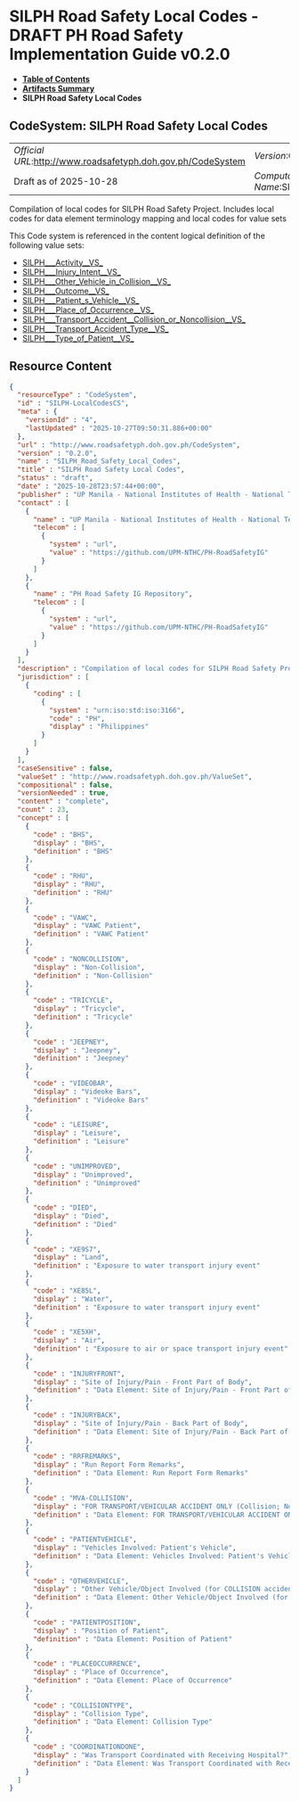 # SILPH Road Safety Local Codes - DRAFT PH Road Safety Implementation Guide v0.2.0

* [**Table of Contents**](toc.md)
* [**Artifacts Summary**](artifacts.md)
* **SILPH Road Safety Local Codes**

## CodeSystem: SILPH Road Safety Local Codes 

| | |
| :--- | :--- |
| *Official URL*:http://www.roadsafetyph.doh.gov.ph/CodeSystem | *Version*:0.2.0 |
| Draft as of 2025-10-28 | *Computable Name*:SILPH_Road_Safety_Local_Codes |

 
Compilation of local codes for SILPH Road Safety Project. Includes local codes for data element terminology mapping and local codes for value sets 

 This Code system is referenced in the content logical definition of the following value sets: 

* [SILPH___Activity__VS_](ValueSet-SILPH-ActivityVS.md)
* [SILPH___Injury_Intent__VS_](ValueSet-SILPH-InjuryIntentVS.md)
* [SILPH___Other_Vehicle_in_Collision__VS_](ValueSet-SILPH-OtherVehicleVS.md)
* [SILPH___Outcome__VS_](ValueSet-SILPH-OutcomeVS.md)
* [SILPH___Patient_s_Vehicle__VS_](ValueSet-SILPH-PatientsVehicleVS.md)
* [SILPH___Place_of_Occurrence__VS_](ValueSet-SILPH-PlaceofOccurrenceVS.md)
* [SILPH___Transport_Accident__Collision_or_Noncollision__VS_](ValueSet-SILPH-TransportAccidentCollisionorNoncollisionVS.md)
* [SILPH___Transport_Accident_Type__VS_](ValueSet-SILPH-TransportAccidentTypeVS.md)
* [SILPH___Type_of_Patient__VS_](ValueSet-SILPH-TypeofPatientVS.md)



## Resource Content

```json
{
  "resourceType" : "CodeSystem",
  "id" : "SILPH-LocalCodesCS",
  "meta" : {
    "versionId" : "4",
    "lastUpdated" : "2025-10-27T09:50:31.886+00:00"
  },
  "url" : "http://www.roadsafetyph.doh.gov.ph/CodeSystem",
  "version" : "0.2.0",
  "name" : "SILPH_Road_Safety_Local_Codes",
  "title" : "SILPH Road Safety Local Codes",
  "status" : "draft",
  "date" : "2025-10-28T23:57:44+00:00",
  "publisher" : "UP Manila - National Institutes of Health - National Telehealth Center",
  "contact" : [
    {
      "name" : "UP Manila - National Institutes of Health - National Telehealth Center",
      "telecom" : [
        {
          "system" : "url",
          "value" : "https://github.com/UPM-NTHC/PH-RoadSafetyIG"
        }
      ]
    },
    {
      "name" : "PH Road Safety IG Repository",
      "telecom" : [
        {
          "system" : "url",
          "value" : "https://github.com/UPM-NTHC/PH-RoadSafetyIG"
        }
      ]
    }
  ],
  "description" : "Compilation of local codes for SILPH Road Safety Project. Includes local codes for data element terminology mapping and local codes for value sets",
  "jurisdiction" : [
    {
      "coding" : [
        {
          "system" : "urn:iso:std:iso:3166",
          "code" : "PH",
          "display" : "Philippines"
        }
      ]
    }
  ],
  "caseSensitive" : false,
  "valueSet" : "http://www.roadsafetyph.doh.gov.ph/ValueSet",
  "compositional" : false,
  "versionNeeded" : true,
  "content" : "complete",
  "count" : 23,
  "concept" : [
    {
      "code" : "BHS",
      "display" : "BHS",
      "definition" : "BHS"
    },
    {
      "code" : "RHU",
      "display" : "RHU",
      "definition" : "RHU"
    },
    {
      "code" : "VAWC",
      "display" : "VAWC Patient",
      "definition" : "VAWC Patient"
    },
    {
      "code" : "NONCOLLISION",
      "display" : "Non-Collision",
      "definition" : "Non-Collision"
    },
    {
      "code" : "TRICYCLE",
      "display" : "Tricycle",
      "definition" : "Tricycle"
    },
    {
      "code" : "JEEPNEY",
      "display" : "Jeepney",
      "definition" : "Jeepney"
    },
    {
      "code" : "VIDEOBAR",
      "display" : "Videoke Bars",
      "definition" : "Videoke Bars"
    },
    {
      "code" : "LEISURE",
      "display" : "Leisure",
      "definition" : "Leisure"
    },
    {
      "code" : "UNIMPROVED",
      "display" : "Unimproved",
      "definition" : "Unimproved"
    },
    {
      "code" : "DIED",
      "display" : "Died",
      "definition" : "Died"
    },
    {
      "code" : "XE9S7",
      "display" : "Land",
      "definition" : "Exposure to water transport injury event"
    },
    {
      "code" : "XE85L",
      "display" : "Water",
      "definition" : "Exposure to water transport injury event"
    },
    {
      "code" : "XE5XH",
      "display" : "Air",
      "definition" : "Exposure to air or space transport injury event"
    },
    {
      "code" : "INJURYFRONT",
      "display" : "Site of Injury/Pain - Front Part of Body",
      "definition" : "Data Element: Site of Injury/Pain - Front Part of Body"
    },
    {
      "code" : "INJURYBACK",
      "display" : "Site of Injury/Pain - Back Part of Body",
      "definition" : "Data Element: Site of Injury/Pain - Back Part of Body"
    },
    {
      "code" : "RRFREMARKS",
      "display" : "Run Report Form Remarks",
      "definition" : "Data Element: Run Report Form Remarks"
    },
    {
      "code" : "MVA-COLLISION",
      "display" : "FOR TRANSPORT/VEHICULAR ACCIDENT ONLY (Collision; Non-Collision)",
      "definition" : "Data Element: FOR TRANSPORT/VEHICULAR ACCIDENT ONLY (Collision; Non-Collision)"
    },
    {
      "code" : "PATIENTVEHICLE",
      "display" : "Vehicles Involved: Patient's Vehicle",
      "definition" : "Data Element: Vehicles Involved: Patient's Vehicle"
    },
    {
      "code" : "OTHERVEHICLE",
      "display" : "Other Vehicle/Object Involved (for COLLISION accident ONLY)",
      "definition" : "Data Element: Other Vehicle/Object Involved (for COLLISION accident ONLY)"
    },
    {
      "code" : "PATIENTPOSITION",
      "display" : "Position of Patient",
      "definition" : "Data Element: Position of Patient"
    },
    {
      "code" : "PLACEOCCURRENCE",
      "display" : "Place of Occurrence",
      "definition" : "Data Element: Place of Occurrence"
    },
    {
      "code" : "COLLISIONTYPE",
      "display" : "Collision Type",
      "definition" : "Data Element: Collision Type"
    },
    {
      "code" : "COORDINATIONDONE",
      "display" : "Was Transport Coordinated with Receiving Hospital?",
      "definition" : "Data Element: Was Transport Coordinated with Receiving Hospital?"
    }
  ]
}

```
